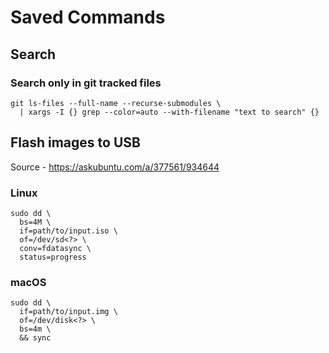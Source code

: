 # Saved Commands

## Search

### Search only in git tracked files

```console
git ls-files --full-name --recurse-submodules \
  | xargs -I {} grep --color=auto --with-filename "text to search" {}
```

## Flash images to USB

Source - https://askubuntu.com/a/377561/934644

### Linux

```console
sudo dd \
  bs=4M \
  if=path/to/input.iso \
  of=/dev/sd<?> \
  conv=fdatasync \
  status=progress
```

### macOS

```console
sudo dd \
  if=path/to/input.img \
  of=/dev/disk<?> \
  bs=4m \
  && sync
```
